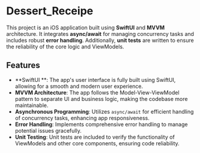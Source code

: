# Dessert_Receipe

This project is an iOS application built using **SwiftUI** and **MVVM** architecture. It integrates **async/await** for managing concurrency tasks and includes robust **error handling**. Additionally, **unit tests** are written to ensure the reliability of the core logic and ViewModels.

## Features

- **SwiftUI **: The app's user interface is fully built using SwiftUI, allowing for a smooth and modern user experience.
- **MVVM Architecture**: The app follows the Model-View-ViewModel pattern to separate UI and business logic, making the codebase more maintainable.
- **Asynchronous Programming**: Utilizes `async/await` for efficient handling of concurrency tasks, enhancing app responsiveness.
- **Error Handling**: Implements comprehensive error handling to manage potential issues gracefully.
- **Unit Testing**: Unit tests are included to verify the functionality of ViewModels and other core components, ensuring code reliability.
